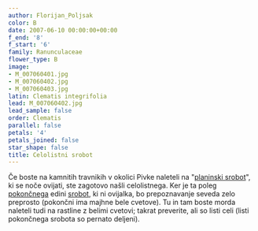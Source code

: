 ```yaml
---
author: Florijan_Poljsak
color: B
date: 2007-06-10 00:00:00+00:00
f_end: '8'
f_start: '6'
family: Ranunculaceae
flower_type: B
image:
- M_007060401.jpg
- M_007060402.jpg
- M_007060403.jpg
latin: Clematis integrifolia
lead: M_007060402.jpg
lead_sample: false
order: Clematis
parallel: false
petals: '4'
petals_joined: false
star_shape: false
title: Celolistni srobot
---
```

Če boste na kamnitih travnikih v okolici Pivke naleteli na "[planinski srobot](../clematisalpina/)", ki se noče ovijati, ste zagotovo našli celolistnega. Ker je ta poleg [pokončnega](../clematisrecta/) edini [srobot](../genus/clematis/), ki ni ovijalka, bo prepoznavanje seveda zelo preprosto (pokončni ima majhne bele cvetove). Tu in tam boste morda naleteli tudi na rastline z belimi cvetovi; takrat preverite, ali so listi celi (listi pokončnega srobota so pernato deljeni).

